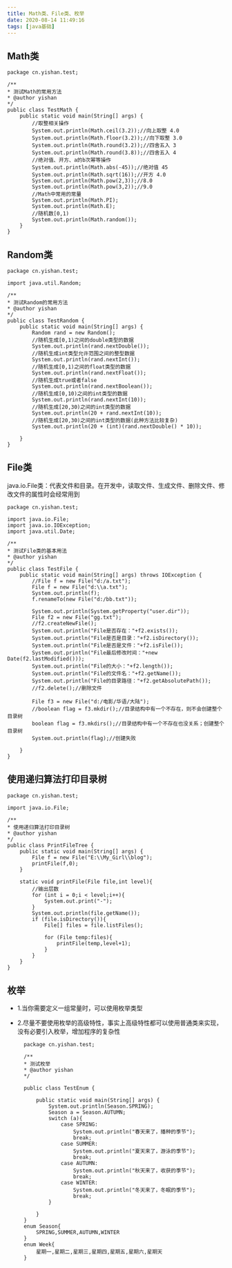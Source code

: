 ```yaml
---
title: Math类、File类、枚举
date: 2020-08-14 11:49:16
tags: [java基础]
---
```

## Math类
<!--more-->
    package cn.yishan.test;

    /**
    * 测试Math的常用方法
    * @author yishan
    */
    public class TestMath {
        public static void main(String[] args) {
            //取整相关操作
            System.out.println(Math.ceil(3.2));//向上取整 4.0
            System.out.println(Math.floor(3.2));//向下取整 3.0
            System.out.println(Math.round(3.2));//四舍五入 3
            System.out.println(Math.round(3.8));//四舍五入 4
            //绝对值、开方、a的b次幂等操作
            System.out.println(Math.abs(-45));//绝对值 45
            System.out.println(Math.sqrt(16));//开方 4.0
            System.out.println(Math.pow(2,3));//8.0
            System.out.println(Math.pow(3,2));//9.0
            //Math中常用的常量
            System.out.println(Math.PI);
            System.out.println(Math.E);
            //随机数[0,1)
            System.out.println(Math.random());
        }
    }

## Random类

    package cn.yishan.test;

    import java.util.Random;

    /**
    * 测试Random的常用方法
    * @author yishan
    */
    public class TestRandom {
        public static void main(String[] args) {
            Random rand = new Random();
            //随机生成[0,1)之间的double类型的数据
            System.out.println(rand.nextDouble());
            //随机生成int类型允许范围之间的整型数据
            System.out.println(rand.nextInt());
            //随机生成[0,1)之间的float类型的数据
            System.out.println(rand.nextFloat());
            //随机生成true或者false
            System.out.println(rand.nextBoolean());
            //随机生成[0,10)之间的int类型的数据
            System.out.println(rand.nextInt(10));
            //随机生成[20,30)之间的int类型的数据
            System.out.println(20 + rand.nextInt(10));
            //随机生成[20,30)之间的int类型的数据(此种方法比较复杂)
            System.out.println(20 + (int)(rand.nextDouble() * 10));

        }
    }

## File类

java.io.File类：代表文件和目录。在开发中，读取文件、生成文件、删除文件、修改文件的属性时会经常用到

    package cn.yishan.test;

    import java.io.File;
    import java.io.IOException;
    import java.util.Date;

    /**
    * 测试File类的基本用法
    * @author yishan
    */
    public class TestFile {
        public static void main(String[] args) throws IOException {
            //File f = new File("d:/a.txt");
            File f = new File("d:\\a.txt");
            System.out.println(f);
            f.renameTo(new File("d:/bb.txt"));

            System.out.println(System.getProperty("user.dir"));
            File f2 = new File("gg.txt");
            //f2.createNewFile();
            System.out.println("File是否存在："+f2.exists());
            System.out.println("File是否是目录："+f2.isDirectory());
            System.out.println("File是否是文件："+f2.isFile());
            System.out.println("File最后修改时间："+new Date(f2.lastModified()));
            System.out.println("File的大小："+f2.length());
            System.out.println("File的文件名："+f2.getName());
            System.out.println("File的目录路径："+f2.getAbsolutePath());
            //f2.delete();//删除文件

            File f3 = new File("d:/电影/华语/大陆");
            //boolean flag = f3.mkdir();//目录结构中有一个不存在，则不会创建整个目录树
            boolean flag = f3.mkdirs();//目录结构中有一个不存在也没关系；创建整个目录树
            System.out.println(flag);//创建失败

        }
    }
## 使用递归算法打印目录树

    package cn.yishan.test;

    import java.io.File;

    /**
    * 使用递归算法打印目录树
    * @author yishan
    */
    public class PrintFileTree {
        public static void main(String[] args) {
            File f = new File("E:\\My_Girl\\blog");
            printFile(f,0);
        }

        static void printFile(File file,int level){
            //输出层数
            for (int i = 0;i < level;i++){
                System.out.print("-");
            }
            System.out.println(file.getName());
            if (file.isDirectory()){
                File[] files = file.listFiles();

                for (File temp:files){
                    printFile(temp,level+1);
                }
            }
        }
    }
## 枚举

- 1.当你需要定义一组常量时，可以使用枚举类型
- 2.尽量不要使用枚举的高级特性，事实上高级特性都可以使用普通类来实现，没有必要引入枚举，增加程序的复杂性

        package cn.yishan.test;

        /**
        * 测试枚举
        * @author yishan
        */
        
        public class TestEnum {

            public static void main(String[] args) {
                System.out.println(Season.SPRING);
                Season a = Season.AUTUMN;
                switch (a){
                    case SPRING:
                        System.out.println("春天来了，播种的季节");
                        break;
                    case SUMMER:
                        System.out.println("夏天来了，游泳的季节");
                        break;
                    case AUTUMN:
                        System.out.println("秋天来了，收获的季节");
                        break;
                    case WINTER:
                        System.out.println("冬天来了，冬眠的季节");
                        break;
                }

            }
        }
        enum Season{
            SPRING,SUMMER,AUTUMN,WINTER
        }
        enum Week{
            星期一,星期二,星期三,星期四,星期五,星期六,星期天
        }












